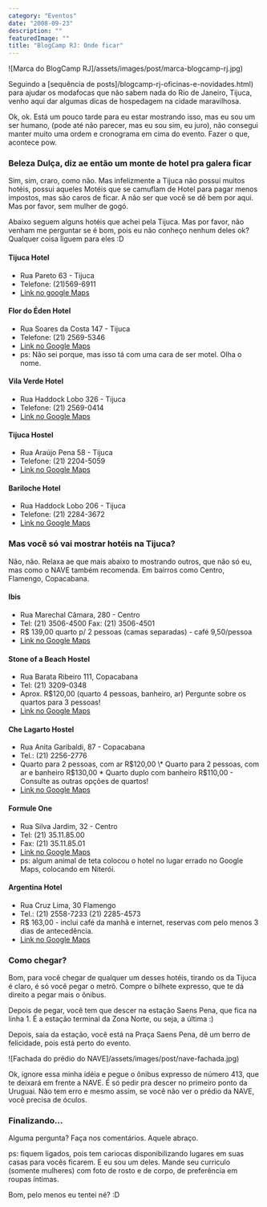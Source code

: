 ```yaml
---
category: "Eventos"
date: "2008-09-23"
description: ""
featuredImage: ""
title: "BlogCamp RJ: Onde ficar"
---
```


![Marca do BlogCamp RJ]/assets/images/post/marca-blogcamp-rj.jpg)

Seguindo a [sequência de posts]/blogcamp-rj-oficinas-e-novidades.html) para ajudar os modafocas que não sabem nada do Rio de Janeiro, Tijuca, venho aqui dar algumas dicas de hospedagem na cidade maravilhosa.

Ok, ok. Está um pouco tarde para eu estar mostrando isso, mas eu sou um ser humano, (pode até não parecer, mas eu sou sim, eu juro), não consegui manter muito uma ordem e cronograma em cima do evento. Fazer o que, acontece pow.

### Beleza Dulça, diz ae então um monte de hotel pra galera ficar

Sim, sim, craro, como não. Mas infelizmente a Tijuca não possui muitos hotéis, possui aqueles Motéis que se camuflam de Hotel para pagar menos impostos, mas são caros de ficar. A não ser que você se dê bem por aqui. Mas por favor, sem mulher de gogó.

Abaixo seguem alguns hotéis que achei pela Tijuca. Mas por favor, não venham me perguntar se é bom, pois eu não conheço nenhum deles ok? Qualquer coisa liguem para eles :D

#### Tijuca Hotel

- Rua Pareto 63 - Tijuca
- Telefone: (21)569-6911
- [Link no google Maps](http://maps.google.com/maps?f=q&hl=en&geocode=&q=R+Pareto+63+rio+de+janeiro&sll=37.0625,-95.677068&sspn=56.331468,107.226563&ie=UTF8&t=h&z=17&iwloc=addr)

#### Flor do Éden Hotel

- Rua Soares da Costa 147 - Tijuca
- Telefone: (21) 2569-5346
- [Link no Google Maps](http://maps.google.com/maps?f=q&hl=en&geocode=&q=R+Soares+da+Costa+147+rio+de+janeiro&sll=-22.923237,-43.230331&sspn=0.008103,0.013089&ie=UTF8&ll=-22.925206,-43.230869&spn=0.008103,0.013089&t=h&z=17&iwloc=addr)
- ps: Não sei porque, mas isso tá com uma cara de ser motel. Olha o nome.

#### Vila Verde Hotel

- Rua Haddock Lobo 326 - Tijuca
- Telefone: (21) 2569-0414
- [Link no Google Maps](http://maps.google.com/maps?f=q&hl=en&geocode=&q=Haddock+Lobo+326+rio+de+janeiro&sll=37.0625,-95.677068&sspn=35.957999,93.164063&ie=UTF8&ll=-22.919939,-43.216546&spn=0.010218,0.022745&t=h&z=16&iwloc=r0)

#### Tijuca Hostel

- Rua Araújo Pena 58 - Tijuca
- Telefone: (21) 2204-5059
- [Link no Google Maps](http://maps.google.com/maps?f=q&hl=en&geocode=&q=Rua+Ara%C3%BAjo+Pena+58+rio+de+janeiro&sll=-22.919939,-43.216546&sspn=0.010218,0.022745&ie=UTF8&ll=-22.922251,-43.219507&spn=0.010218,0.022745&t=h&z=16&iwloc=r0)

#### Bariloche Hotel

- Rua Haddock Lobo 206 - Tijuca
- Telefone: (21) 2284-3672
- [Link no Google Maps](http://maps.google.com/maps?f=q&hl=en&geocode=&q=Haddock+Lobo+206+rio+de+janeiro&sll=-22.922251,-43.219507&sspn=0.010218,0.022745&ie=UTF8&ll=-22.917567,-43.219056&spn=0.010218,0.022745&t=h&z=16&iwloc=r0)

### Mas você só vai mostrar hotéis na Tijuca?

Não, não. Relaxa ae que mais abaixo to mostrando outros, que não só eu, mas como o NAVE também recomenda. Em bairros como Centro, Flamengo, Copacabana.

#### Ibis

- Rua Marechal Câmara, 280 - Centro
- Tel: (21) 3506-4500 Fax: (21) 3506-4501
- R$ 139,00 quarto p/ 2 pessoas (camas separadas) - café 9,50/pessoa
- [Link no Google Maps](http://maps.google.com/maps?f=q&hl=en&geocode=&q=Marechal+C%C3%A2mara,+280+-+Centro+rio+de+janeiro&sll=-22.917567,-43.219056&sspn=0.010218,0.022745&ie=UTF8&ll=-22.906716,-43.169811&spn=0.010219,0.022745&t=h&z=16&iwloc=r0)

#### Stone of a Beach Hostel

- Rua Barata Ribeiro 111, Copacabana
- Tel: (21) 3209-0348
- Aprox. R$120,00 (quarto 4 pessoas, banheiro, ar) Pergunte sobre os quartos para 3 pessoas!
- [Link no Google Maps](http://maps.google.com/maps?f=q&hl=en&geocode=&q=Barata+Ribeiro+111,+Copacabana+rio+de+janeiro&sll=-22.906716,-43.169811&sspn=0.010219,0.022745&ie=UTF8&ll=-22.962325,-43.178029&spn=0.010215,0.022745&t=h&z=16&iwloc=r2)

#### Che Lagarto Hostel

- Rua Anita Garibaldi, 87 - Copacabana
- Tel.: (21) 2256-2776
- Quarto para 2 pessoas, com ar R$120,00 \* Quarto para 2 pessoas, com ar e banheiro R$130,00 \* Quarto duplo com banheiro R$110,00 - Consulte as outras opções de quartos!
- [Link no Google Maps](http://maps.google.com/maps?f=q&hl=en&geocode=&q=Anita+Garibaldi+%2387+-+Copacabana+rio+de+janeiro&sll=-22.962325,-43.178029&sspn=0.010215,0.022745&ie=UTF8&ll=-22.963432,-43.181849&spn=0.010214,0.022745&t=h&z=16&iwloc=r0)

#### Formule One

- Rua Silva Jardim, 32 - Centro
- Tel: (21) 35.11.85.00
- Fax: (21) 35.11.85.01
- [Link no Google Maps](http://maps.google.com/maps?f=q&hl=en&geocode=&q=Silva+Jardim+32+Centro+Rio+de+Janeiro&sll=-22.906815,-43.181677&sspn=0.010219,0.022745&ie=UTF8&ll=-22.907744,-43.181677&spn=0.010219,0.022745&t=h&z=16&iwloc=cent)
- ps: algum animal de teta colocou o hotel no lugar errado no Google Maps, colocando em Niterói.

#### Argentina Hotel

- Rua Cruz Lima, 30 Flamengo
- Tel.: (21) 2558-7233 (21) 2285-4573
- R$ 163,00 - inclui café da manhã e internet, reservas com pelo menos 3 dias de antecedência.
- [Link no Google Maps](http://maps.google.com/maps?f=q&hl=en&geocode=&q=Rua+Cruz+Lima,+30+Flamengo+Rio+de+Janeiro&sll=-22.907744,-43.181677&sspn=0.010219,0.022745&ie=UTF8&ll=-22.936104,-43.175583&spn=0.010217,0.022745&t=h&z=16&iwloc=r0)

### Como chegar?

Bom, para você chegar de qualquer um desses hotéis, tirando os da Tijuca é claro, é só você pegar o metrô. Compre o bilhete expresso, que te dá direito a pegar mais o ônibus.

Depois de pegar, você tem que descer na estação Saens Pena, que fica na linha 1. É a estação terminal da Zona Norte, ou seja, a última :)

Depois, saia da estação, você está na Praça Saens Pena, dê um berro de felicidade, pois está perto do evento.

![Fachada do prédio do NAVE]/assets/images/post/nave-fachada.jpg)

Ok, ignore essa minha idéia e pegue o ônibus expresso de número 413, que te deixará em frente a NAVE. É só pedir pra descer no primeiro ponto da Uruguai. Não tem erro e mesmo assim, se você não ver o prédio da NAVE, você precisa de óculos.

### Finalizando...

Alguma pergunta? Faça nos comentários. Aquele abraço.

ps: fiquem ligados, pois tem cariocas disponibilizando lugares em suas casas para vocês ficarem. E eu sou um deles. Mande seu curriculo (somente mulheres) com foto de rosto e de corpo, de preferência em roupas íntimas.

Bom, pelo menos eu tentei né? :D
